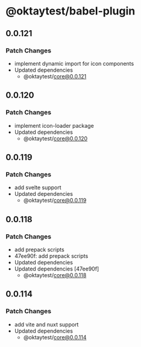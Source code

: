 # @oktaytest/babel-plugin

## 0.0.121

### Patch Changes

- implement dynamic import for icon components
- Updated dependencies
  - @oktaytest/core@0.0.121

## 0.0.120

### Patch Changes

- implement icon-loader package
- Updated dependencies
  - @oktaytest/core@0.0.120

## 0.0.119

### Patch Changes

- add svelte support
- Updated dependencies
  - @oktaytest/core@0.0.119

## 0.0.118

### Patch Changes

- add prepack scripts
- 47ee90f: add prepack scripts
- Updated dependencies
- Updated dependencies [47ee90f]
  - @oktaytest/core@0.0.118

## 0.0.114

### Patch Changes

- add vite and nuxt support
- Updated dependencies
  - @oktaytest/core@0.0.114

